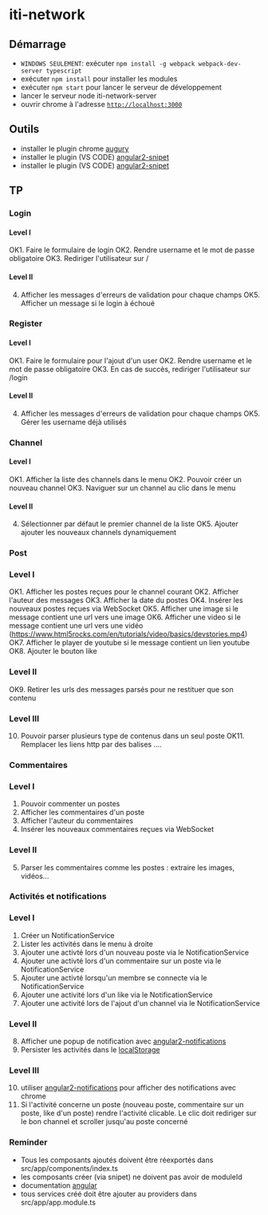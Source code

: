 # iti-network


## Démarrage
- `WINDOWS SEULEMENT`: exécuter `npm install -g webpack webpack-dev-server typescript`
- exécuter `npm install` pour installer les modules
- exécuter `npm start` pour lancer le serveur de développement
- lancer le serveur node iti-network-server
- ouvrir chrome à l'adresse [`http://localhost:3000`](http://localhost:3000)

## Outils
- installer le plugin chrome [augury](https://chrome.google.com/webstore/detail/augury/elgalmkoelokbchhkhacckoklkejnhcd)
- installer le plugin (VS CODE) [angular2-snipet](https://marketplace.visualstudio.com/items?itemName=johnpapa.Angular2)
- installer le plugin (VS CODE) [angular2-snipet](https://plugins.jetbrains.com/idea/plugin/8395-angular-2-typescript-live-templates)

## TP

### Login

#### Level I

OK1. Faire le formulaire de login
OK2. Rendre username et le mot de passe obligatoire
OK3. Rediriger l'utilisateur sur /

#### Level II

4. Afficher les messages d'erreurs de validation pour chaque champs
OK5. Afficher un message si le login à échoué

### Register

#### Level I

OK1. Faire le formulaire pour l'ajout d'un user
OK2. Rendre username et le mot de passe obligatoire
OK3. En cas de succès, rediriger l'utilisateur sur /login

#### Level II
4. Afficher les messages d'erreurs de validation  pour chaque champs
OK5. Gérer les username déjà utilisés


### Channel

#### Level I

OK1. Afficher la liste des channels dans le menu
OK2. Pouvoir créer un nouveau channel
OK3. Naviguer sur un channel au clic dans le menu

#### Level II

4. Sélectionner par défaut le premier channel de la liste
OK5. Ajouter ajouter les nouveaux channels dynamiquement

### Post 

### Level I

OK1. Afficher les postes reçues pour le channel courant
OK2. Afficher l'auteur des messages
OK3. Afficher la date du postes
OK4. Insérer les nouveaux postes reçues via WebSocket
OK5. Afficher une image si le message contient une url vers une image
OK6. Afficher une video si le message contient une url vers une vidéo (https://www.html5rocks.com/en/tutorials/video/basics/devstories.mp4)
OK7. Afficher le player de youtube si le message contient un lien youtube
OK8. Ajouter le bouton like

### Level II
OK9. Retirer les urls des messages parsés pour ne restituer que son contenu

### Level III
10. Pouvoir parser plusieurs type de contenus dans un seul poste
OK11. Remplacer les liens http par des balises <a>...</a>.

### Commentaires

### Level I
1. Pouvoir commenter un postes
2. Afficher les commentaires d'un poste 
3. Afficher l'auteur du commentaires
4. Insérer les nouveaux commentaires reçues via WebSocket

### Level II
5. Parser les commentaires comme les postes : extraire les images, vidéos...

### Activités et notifications 

### Level I
1. Créer un NotificationService
2. Lister les activités dans le menu à droite
3. Ajouter une activté lors d'un nouveau poste via le NotificationService
4. Ajouter une activté lors d'un commentaire sur un poste via le NotificationService
5. Ajouter une activté lorsqu'un membre se connecte via le NotificationService
6. Ajouter une activité lors d'un like via le NotificationService
7. Ajouter une activité lors de l'ajout d'un channel via le NotificationService

### Level II
8. Afficher une popup de notification avec [angular2-notifications](https://github.com/flauc/angular2-notifications)
9. Persister les activités dans le [localStorage](https://developer.mozilla.org/fr/docs/Web/API/Window/localStorage)

### Level III
10. utiliser [angular2-notifications](https://github.com/flauc/angular2-notifications) pour afficher des notifications avec chrome
11. Si l'activité concerne un poste (nouveau poste, commentaire sur un poste, like d'un poste) rendre l'activité clicable. 
Le clic doit rediriger sur le bon channel et scroller jusqu'au poste concerné


### Reminder

- Tous les composants ajoutés doivent être réexportés dans src/app/components/index.ts
- les composants créer (via snipet) ne doivent pas avoir de moduleId
- documentation [angular](https://angular.io/docs/ts/latest/)
- tous services créé doit être ajouter au providers dans src/app/app.module.ts
